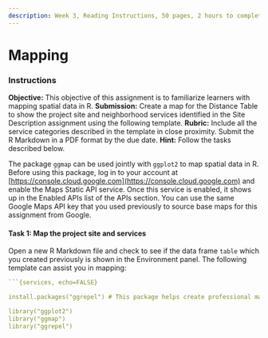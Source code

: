 ```yaml
---
description: Week 3, Reading Instructions, 50 pages, 2 hours to complete
---
```


# Mapping

### Instructions

**Objective:** This objective of this assignment is to familiarize learners with mapping spatial data in R. **Submission:** Create a map for the Distance Table to show the project site and neighborhood services identified in the Site Description assignment using the following template. **Rubric:** Include all the service categories described in the template in close proximity. Submit the R Markdown in a PDF format by the due date. **Hint:** Follow the tasks described below.

The package `ggmap` can be used jointly with `ggplot2` to map spatial data in R. Before using this package, log in to your account at [https://console.cloud.google.com](https://console.cloud.google.com) and enable the Maps Static API service. Once this service is enabled, it shows up in the Enabled APIs list of the APIs section. You can use the same Google Maps API key that you used previously to source base maps for this assignment from Google.&#x20;

#### Task 1: Map the project site and services

Open a new R Markdown file and check to see if the data frame `table` which you created previously is shown in the Environment panel. The following template can assist you in mapping:

````r
```{services, echo=FALSE}

install.packages("ggrepel") # This package helps create professional map labels

library("ggplot2")
library("ggmap")
library("ggrepel")


````
